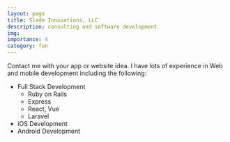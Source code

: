 ```yaml
---
layout: page
title: Slade Innovations, LLC
description: consulting and software development
img:
importance: 4
category: fun
---
```



Contact me with your app or website idea. I have lots of experience in Web and mobile development including the following:

* Full Stack Development
  * Ruby on Rails
  * Express
  * React, Vue
  * Laravel
* iOS Development
* Android Development



